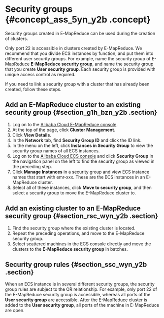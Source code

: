 # Security groups {#concept_ass_5yn_y2b .concept}

Security groups created in E-MapReduce can be used during the creation of clusters.

Only port 22 is accessible in clusters created by E-MapReduce. We recommend that you divide ECS instances by function, and put them into different user security groups. For example, name the security group of E-MapReduce **E-MapReduce security group**, and name the security group that you create **User security group**. Each security group is provided with unique access control as required.

If you need to link a security group with a cluster that has already been created, follow these steps.

## Add an E-MapReduce cluster to an existing security group {#section_g1h_bzn_y2b .section}

1.  Log on to the [Alibaba Cloud E-MapReduce console](https://emr.console.aliyun.com/).
2.  At the top of the page, click **Cluster Management**.
3.  Click **View Details**.
4.  In the **Network** tab, find **Security Group ID** and click the ID link.
5.  In the menu on the left, click **Instances in Security Group** to view the security group names of all ECS instances.
6.  Log on to the [Alibaba Cloud ECS console](https://ecs.console.aliyun.com/#/home) and click **Security Group** in the navigation panel on the left to find the security group as viewed in the preceding step.
7.  Click **Manage Instances** in a security group and view ECS instance names that start with emr-xxx. These are the ECS instances in an E-MapReduce cluster.
8.  Select all of these instances, click **Move to security group**, and then select a security group to move the E-MapReduce cluster to.

## Add an existing cluster to an E-MapReduce security group {#section_rsc_wyn_y2b .section}

1.  Find the security group where the existing cluster is located.
2.  Repeat the preceding operations, and move to the E-MapReduce security group.
3.  Select scattered machines in the ECS console directly and move the clusters to the **E-MapReduce security group** in batches.

## Security group rules {#section_ssc_wyn_y2b .section}

When an ECS instance is in several different security groups, the security group rules are subject to the OR relationship. For example, only port 22 of the E-MapReduce security group is accessible, whereas all ports of the **User security group** are accessible. After the E-MapReduce cluster is added to the **User security group**, all ports of the machine in E-MapReduce are open.

